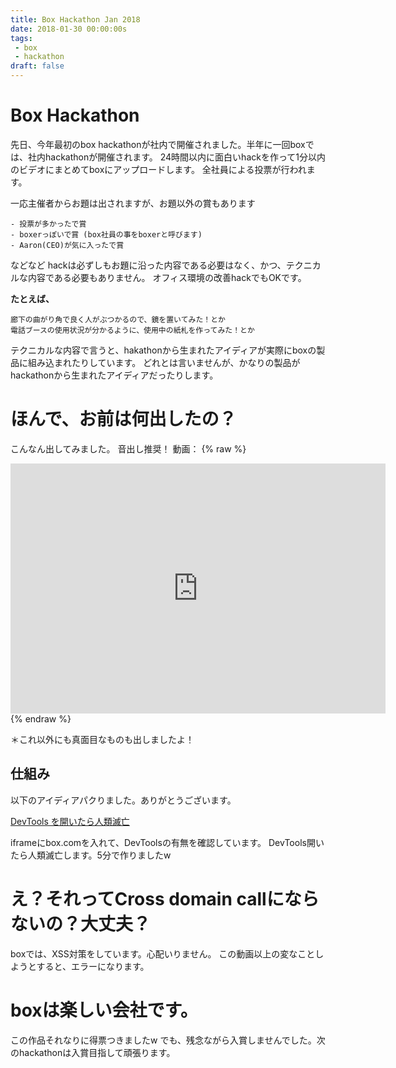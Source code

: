 ```yaml
---
title: Box Hackathon Jan 2018
date: 2018-01-30 00:00:00s
tags: 
 - box 
 - hackathon
draft: false
---
```

# Box Hackathon

先日、今年最初のbox hackathonが社内で開催されました。半年に一回boxでは、社内hackathonが開催されます。
24時間以内に面白いhackを作って1分以内のビデオにまとめてboxにアップロードします。
全社員による投票が行われます。

一応主催者からお題は出されますが、お題以外の賞もあります

```
- 投票が多かったで賞
- boxerっぽいで賞 (box社員の事をboxerと呼びます)
- Aaron(CEO)が気に入ったで賞
```

などなど
hackは必ずしもお題に沿った内容である必要はなく、かつ、テクニカルな内容である必要もありません。
オフィス環境の改善hackでもOKです。

**たとえば、**

```
廊下の曲がり角で良く人がぶつかるので、鏡を置いてみた！とか
電話ブースの使用状況が分かるように、使用中の紙札を作ってみた！とか
```

テクニカルな内容で言うと、hakathonから生まれたアイディアが実際にboxの製品に組み込まれたりしています。
どれとは言いませんが、かなりの製品がhackathonから生まれたアイディアだったりします。

# ほんで、お前は何出したの？

こんなん出してみました。
音出し推奨！
動画：
{% raw %}
   <iframe src="https://cloud.app.box.com/embed/s/tlj5rwjwur6p0jtzw7sl0bke8vycsyrp" width="600" height="400" frameborder="0" allowfullscreen webkitallowfullscreen msallowfullscreen></iframe> 
{% endraw %}


＊これ以外にも真面目なものも出しましたよ！


## 仕組み

以下のアイディアパクりました。ありがとうございます。

[DevTools を開いたら人類滅亡](
https://qiita.com/diescake/items/b25791eb7750c775e72f)

iframeにbox.comを入れて、DevToolsの有無を確認しています。
DevTools開いたら人類滅亡します。5分で作りましたw


# え？それってCross domain callにならないの？大丈夫？

boxでは、XSS対策をしています。心配いりません。
この動画以上の変なことしようとすると、エラーになります。

# boxは楽しい会社です。

この作品それなりに得票つきましたw
でも、残念ながら入賞しませんでした。次のhackathonは入賞目指して頑張ります。
